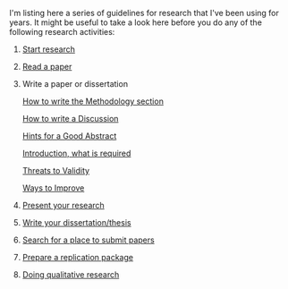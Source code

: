 I'm listing here a series of guidelines for research that I've been using for years. It might be useful to take a look here before you do any of the following research activities:

1. [Start research](start.md)

2. [Read a paper](reading.md)

3. Write a paper or dissertation

    [How to write the Methodology section](meth.md)

    [How to write a Discussion](discussion.md)
    
    [Hints for a Good Abstract](abstract.md)
    
    [Introduction, what is required](intro.md)
    
    [Threats to Validity](threats.md)

    [Ways to Improve](waysToImprove.md)

4. [Present your research](presenting.md)

5. [Write your dissertation/thesis](thesis.md)

6. [Search for a place to submit papers](submission.md)

7. [Prepare a replication package](replication.md)

8. [Doing qualitative research](qualitative.md)


